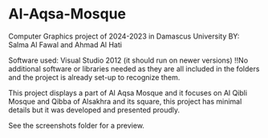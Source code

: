 # Al-Aqsa-Mosque
Computer Graphics project of 2024-2023 in Damascus University
BY: Salma Al Fawal and Ahmad Al Hati

Software used: Visual Studio 2012 (it should run on newer versions)
!!No additional software or libraries needed as they are all included in the folders and the project is already set-up to recognize them.

This project displays a part of Al Aqsa Mosque and it focuses on Al Qibli Mosque and Qibba of Alsakhra and its square, this project has minimal details but it was developed and presented proudly.

See the screenshots folder for a preview.
